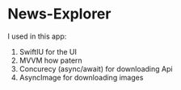 # News-Explorer
I used in this app:
1. SwiftIU for the UI  
2. MVVM how patern
3. Concurecy (async/await) for downloading Api 
4. AsyncImage for downloading images 

